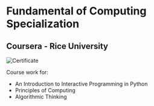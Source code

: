 # Fundamental of Computing Specialization
## Coursera - Rice University

![Certificate](https://www.coursera.org/account/accomplishments/specialization/certificate/NZFQJERAPR27)

Course work for:
* An Introduction to Interactive Programming in Python
* Principles of Computing
* Algorithmic Thinking
